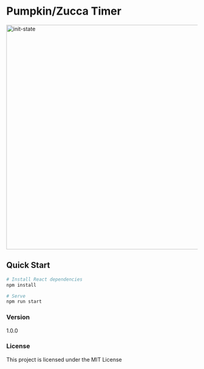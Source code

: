 # Pumpkin/Zucca Timer

<img width="590" alt="init-state" src="https://user-images.githubusercontent.com/32423851/138996548-4ace8846-f67e-4ba8-a254-a043bf646de3.png">

## Quick Start

```bash
# Install React dependencies
npm install

# Serve
npm run start
```

### Version

1.0.0

### License

This project is licensed under the MIT License

